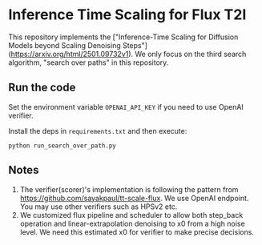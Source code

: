 # Inference Time Scaling for Flux T2I

This repository implements the ["Inference-Time Scaling for Diffusion Models beyond Scaling Denoising Steps"]
(https://arxiv.org/html/2501.09732v1). We only focus on the third search algorithm, "search
over paths" in this repository. 

## Run the code

Set the environment variable `OPENAI_API_KEY` if you need to use OpenAI verifier.

Install the deps in `requirements.txt`  and then execute:

```shell
python run_search_over_path.py
```

## Notes

1. The verifier(scorer)'s implementation is following the pattern from https://github.com/sayakpaul/tt-scale-flux. We use
    OpenAI endpoint. You may use other verifiers such as HPSv2 etc.
2. We customized flux pipeline and scheduler to allow both step_back operation and linear-extrapolation denoising to x0
   from a high noise level. We need this estimated x0 for verifier to make precise decisions. 

